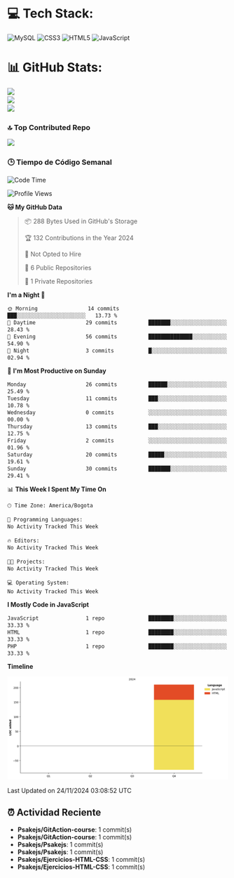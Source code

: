 
# 💻 Tech Stack:
![MySQL](https://img.shields.io/badge/mysql-4479A1.svg?style=plastic&logo=mysql&logoColor=white) ![CSS3](https://img.shields.io/badge/css3-%231572B6.svg?style=plastic&logo=css3&logoColor=white) ![HTML5](https://img.shields.io/badge/html5-%23E34F26.svg?style=plastic&logo=html5&logoColor=white) ![JavaScript](https://img.shields.io/badge/javascript-%23323330.svg?style=plastic&logo=javascript&logoColor=%23F7DF1E)

# 📊 GitHub Stats:
![](https://github-readme-stats.vercel.app/api?username=Psakejs&theme=shadow_blue&hide_border=false&include_all_commits=true&count_private=true)<br/>
![](https://github-readme-streak-stats.herokuapp.com/?user=Psakejs&theme=shadow_blue&hide_border=false)<br/>
![](https://github-readme-stats.vercel.app/api/top-langs/?username=Psakejs&theme=shadow_blue&hide_border=false&include_all_commits=true&count_private=true&layout=compact)

### 🔝 Top Contributed Repo
![](https://github-contributor-stats.vercel.app/api?username=Psakejs&limit=5&theme=shadow_blue&combine_all_yearly_contributions=true)


### 🕒 Tiempo de Código Semanal
<!--START_SECTION:waka-->
![Code Time](http://img.shields.io/badge/Code%20Time-0%20secs-blue)

![Profile Views](http://img.shields.io/badge/Profile%20Views-27-blue)

**🐱 My GitHub Data** 

> 📦 288 Bytes Used in GitHub's Storage 
 > 
> 🏆 132 Contributions in the Year 2024
 > 
> 🚫 Not Opted to Hire
 > 
> 📜 6 Public Repositories 
 > 
> 🔑 1 Private Repositories 
 > 
**I'm a Night 🦉** 

```text
🌞 Morning                14 commits          ███░░░░░░░░░░░░░░░░░░░░░░   13.73 % 
🌆 Daytime                29 commits          ███████░░░░░░░░░░░░░░░░░░   28.43 % 
🌃 Evening                56 commits          ██████████████░░░░░░░░░░░   54.90 % 
🌙 Night                  3 commits           █░░░░░░░░░░░░░░░░░░░░░░░░   02.94 % 
```
📅 **I'm Most Productive on Sunday** 

```text
Monday                   26 commits          ██████░░░░░░░░░░░░░░░░░░░   25.49 % 
Tuesday                  11 commits          ███░░░░░░░░░░░░░░░░░░░░░░   10.78 % 
Wednesday                0 commits           ░░░░░░░░░░░░░░░░░░░░░░░░░   00.00 % 
Thursday                 13 commits          ███░░░░░░░░░░░░░░░░░░░░░░   12.75 % 
Friday                   2 commits           ░░░░░░░░░░░░░░░░░░░░░░░░░   01.96 % 
Saturday                 20 commits          █████░░░░░░░░░░░░░░░░░░░░   19.61 % 
Sunday                   30 commits          ███████░░░░░░░░░░░░░░░░░░   29.41 % 
```


📊 **This Week I Spent My Time On** 

```text
🕑︎ Time Zone: America/Bogota

💬 Programming Languages: 
No Activity Tracked This Week

🔥 Editors: 
No Activity Tracked This Week

🐱‍💻 Projects: 
No Activity Tracked This Week

💻 Operating System: 
No Activity Tracked This Week
```

**I Mostly Code in JavaScript** 

```text
JavaScript               1 repo              ████████░░░░░░░░░░░░░░░░░   33.33 % 
HTML                     1 repo              ████████░░░░░░░░░░░░░░░░░   33.33 % 
PHP                      1 repo              ████████░░░░░░░░░░░░░░░░░   33.33 % 
```



**Timeline**

![Lines of Code chart](https://raw.githubusercontent.com/Psakejs/Psakejs/main/assets/bar_graph.png)


 Last Updated on 24/11/2024 03:08:52 UTC
<!--END_SECTION:waka-->



























































































































































































































































































































































































































































































































































































































































## ⏰ Actividad Reciente
- **Psakejs/GitAction-course**: 1 commit(s)
- **Psakejs/GitAction-course**: 1 commit(s)
- **Psakejs/Psakejs**: 1 commit(s)
- **Psakejs/Psakejs**: 1 commit(s)
- **Psakejs/Ejercicios-HTML-CSS**: 1 commit(s)
- **Psakejs/Ejercicios-HTML-CSS**: 1 commit(s)

